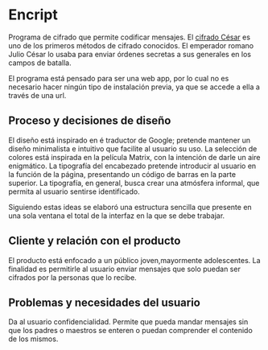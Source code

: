 # Encript

Programa de cifrado que permite codificar mensajes. El [cifrado César](https://en.wikipedia.org/wiki/Caesar_cipher) es uno de los primeros métodos de cifrado conocidos. El emperador romano Julio César lo usaba para enviar órdenes secretas a sus generales en los campos de batalla.

El programa está pensado para ser una web app, por  lo cual no es necesario hacer ningún tipo de instalación previa, ya que se accede a ella a través de una url.

## Proceso y decisiones de diseño

El diseño está inspirado en é traductor de Google; pretende mantener un diseño minimalista e intuitivo que facilite al usuario su uso.
La selección de colores está inspirada en la película Matrix, con  la intención de darle un aire enigmático.
La tipografía del encabezado pretende introducir al usuario en la función de la página, presentando un código de barras en la parte superior.
La tipografía, en general, busca crear una atmósfera informal, que permita al usuario sentirse identificado.

Siguiendo estas ideas se elaboró una estructura sencilla que presente en una sola ventana el total de la interfaz en la que se debe trabajar.

## Cliente y relación con el producto

El producto está enfocado a un público joven,mayormente adolescentes. La finalidad es permitirle al usuario enviar mensajes que solo puedan ser cifrados por la personas que lo recibe.

## Problemas y necesidades del usuario

Da al usuario confidencialidad. Permite que pueda mandar mensajes sin que los padres o maestros se enteren o puedan comprender el contenido de los mismos.
